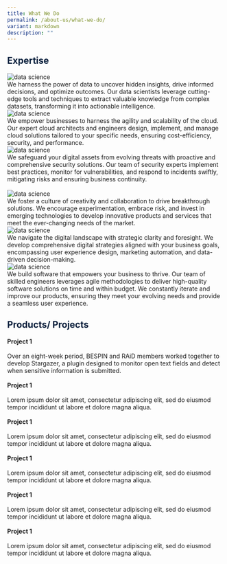 ```yaml
---
title: What We Do
permalink: /about-us/what-we-do/
variant: markdown
description: ""
---
```

<h2><span style="color:#081f3c">Expertise</span></h2>

<div class="row">
<div class="col">
<img alt="data science" src="/images/Expertise%20/Untitled_presentation.png"><br>
<div class="has-text-justified">We harness the power of data to uncover hidden insights, drive informed decisions, and optimize outcomes. Our data scientists leverage cutting-edge tools and techniques to extract valuable knowledge from complex datasets, transforming it into actionable intelligence. 
</div>
</div>
	<div class="col">
<img alt="data science" src="/images/Expertise%20/Untitled_presentation__1_.png"><br>
<div class="has-text-justified">We empower businesses to harness the agility and scalability of the cloud. Our expert cloud architects and engineers design, implement, and manage cloud solutions tailored to your specific needs, ensuring cost-efficiency, security, and performance.
</div>
</div>
<div class="col">
<img alt="data science" src="/images/Expertise%20/Untitled_presentation__2_.png"><br>
<div class="has-text-justified">We safeguard your digital assets from evolving threats with proactive and comprehensive security solutions. Our team of security experts implement best practices, monitor for vulnerabilities, and respond to incidents swiftly, mitigating risks and ensuring business continuity.
</div>
</div>
<br>

</div>
<div class="row">
	<div class="col">
<img alt="data science" src="/images/Expertise%20/Untitled_presentation__3_.png"><br>
<div class="has-text-justified">We foster a culture of creativity and collaboration to drive breakthrough solutions. We encourage experimentation, embrace risk, and invest in emerging technologies to develop innovative products and services that meet the ever-changing needs of the market.
</div>
</div>
<div class="col">
<img alt="data science" src="/images/Expertise%20/Untitled_presentation__4_.png"><br>
<div class="has-text-justified">We navigate the digital landscape with strategic clarity and foresight. We develop comprehensive digital strategies aligned with your business goals, encompassing user experience design, marketing automation, and data-driven decision-making.
</div>
</div>
<div class="col">
<img alt="data science" src="/images/Expertise%20/Untitled_presentation__5_.png"><br>
<div class="has-text-justified">We build software that empowers your business to thrive. Our team of skilled engineers leverages agile methodologies to deliver high-quality software solutions on time and within budget. We constantly iterate and improve our products, ensuring they meet your evolving needs and provide a seamless user experience.
</div>
</div>
	</div>

<h2><span style="color:#081f3c">Products/ Projects</span></h2>
<div class="row">
<div class="col"> 
<img alt="" src="/images/What%20We%20Do/BESPIN.jpeg"><br>
		<div class="has-text-centered"><b>Project 1</b></div><br>
		<div class="has-text-justified">Over an eight-week period, BESPIN and RAiD members worked together to develop Stargazer, a plugin designed to monitor open text fields and detect when sensitive information is submitted.
</div>
<br>

</div>
	<div class="col"> 
<img alt="" src="/images/1685636474423.jpeg"><br>
		<div class="has-text-centered"><b>Project 1</b></div><br>
		<div class="has-text-justified">Lorem ipsum dolor sit amet, consectetur adipiscing elit, sed do eiusmod tempor incididunt ut labore et dolore magna aliqua. 
</div>
<br>

</div>
	<div class="col"> 
<img alt="" src="/images/1685636474423.jpeg"><br>
		<div class="has-text-centered"><b>Project 1</b></div><br>
		<div class="has-text-justified">Lorem ipsum dolor sit amet, consectetur adipiscing elit, sed do eiusmod tempor incididunt ut labore et dolore magna aliqua. 
</div>
<br></div></div>
<div class="row">
<div class="col"> 
<img alt="" src="/images/1685636474423.jpeg"><br>
		<div class="has-text-centered"><b>Project 1</b></div><br>
		<div class="has-text-justified">Lorem ipsum dolor sit amet, consectetur adipiscing elit, sed do eiusmod tempor incididunt ut labore et dolore magna aliqua.
</div>
<br>

</div>
	<div class="col"> 
<img alt="" src="/images/1685636474423.jpeg"><br>
		<div class="has-text-centered"><b>Project 1</b></div><br>
		<div class="has-text-justified">Lorem ipsum dolor sit amet, consectetur adipiscing elit, sed do eiusmod tempor incididunt ut labore et dolore magna aliqua. 
</div>
<br>

</div>
	<div class="col"> 
<img alt="" src="/images/1685636474423.jpeg"><br>
		<div class="has-text-centered"><b>Project 1</b></div><br>
		<div class="has-text-justified">Lorem ipsum dolor sit amet, consectetur adipiscing elit, sed do eiusmod tempor incididunt ut labore et dolore magna aliqua. 
</div>
<br></div></div>